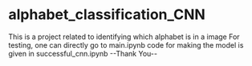 # alphabet_classification_CNN
This is a project related to identifying which alphabet is in a image
For testing, one can directly go to main.ipynb
code for making the model is given in successful_cnn.ipynb
--Thank You--

